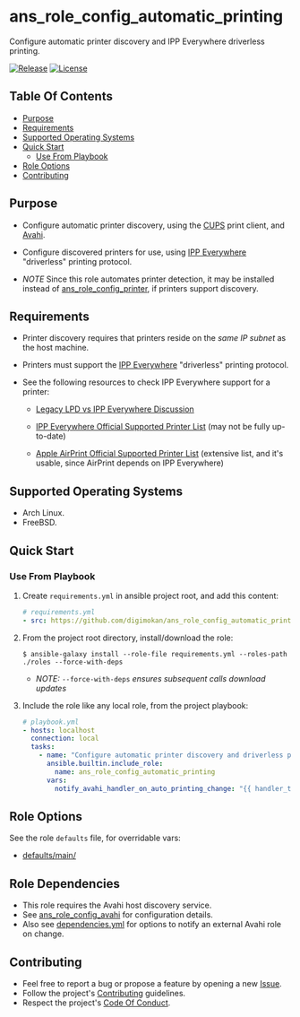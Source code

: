 # ans_role_config_automatic_printing

Configure automatic printer discovery and IPP Everywhere driverless printing.

[![Release](https://img.shields.io/github/release/digimokan/ans_role_config_automatic_printing.svg?label=release)](https://github.com/digimokan/ans_role_config_automatic_printing/releases/latest "Latest Release Notes")
[![License](https://img.shields.io/badge/license-MIT-blue.svg?label=license)](LICENSE.md "Project License")

## Table Of Contents

* [Purpose](#purpose)
* [Requirements](#requirements)
* [Supported Operating Systems](#supported-operating-systems)
* [Quick Start](#quick-start)
    * [Use From Playbook](#use-from-playbook)
* [Role Options](#role-options)
* [Contributing](#contributing)

## Purpose

* Configure automatic printer discovery, using the [CUPS](https://www.cups.org/)
  print client, and [Avahi](https://avahi.org/).

* Configure discovered printers for use, using
  [IPP Everywhere](https://www.pwg.org/ipp/everywhere.html) "driverless"
  printing protocol.

* _NOTE_ Since this role automates printer detection, it may be installed
  instead of
  [ans_role_config_printer](https://github.com/digimokan/ans_role_config_printer),
  if printers support discovery.

## Requirements

* Printer discovery requires that printers reside on the _same IP subnet_ as the
  host machine.

* Printers must support the
  [IPP Everywhere](https://www.pwg.org/ipp/everywhere.html) "driverless"
  printing protocol.

* See the following resources to check IPP Everywhere support for a printer:

    * [Legacy LPD vs IPP Everywhere Discussion](https://askubuntu.com/a/1102132)

    * [IPP Everywhere Official Supported Printer List](https://www.pwg.org/printers/)
      (may not be fully up-to-date)

    * [Apple AirPrint Official Supported Printer List](https://support.apple.com/en-us/HT201311#printers)
      (extensive list, and it's usable, since AirPrint depends on IPP Everywhere)

## Supported Operating Systems

* Arch Linux.
* FreeBSD.

## Quick Start

### Use From Playbook

1. Create `requirements.yml` in ansible project root, and add this content:

   ```yaml
   # requirements.yml
   - src: https://github.com/digimokan/ans_role_config_automatic_printing
   ```

2. From the project root directory, install/download the role:

   ```shell
   $ ansible-galaxy install --role-file requirements.yml --roles-path ./roles --force-with-deps
   ```

   * _NOTE:_ `--force-with-deps` _ensures subsequent calls download updates_

3. Include the role like any local role, from the project playbook:

   ```yaml
   # playbook.yml
   - hosts: localhost
     connection: local
     tasks:
       - name: "Configure automatic printer discovery and driverless printing"
         ansible.builtin.include_role:
           name: ans_role_config_automatic_printing
         vars:
           notify_avahi_handler_on_auto_printing_change: "{{ handler_to_restart_avahi_services }}"
   ```

## Role Options

See the role `defaults` file, for overridable vars:

  * [defaults/main/](../defaults/main/)

## Role Dependencies

* This role requires the Avahi host discovery service.
* See [ans_role_config_avahi](https://github.com/digimokan/ans_role_config_avahi)
  for configuration details.
* Also see [dependencies.yml](../defaults/main/dependencies.yml) for options
  to notify an external Avahi role on change.

## Contributing

* Feel free to report a bug or propose a feature by opening a new
  [Issue](https://github.com/digimokan/ans_role_config_automatic_printing/issues).
* Follow the project's [Contributing](CONTRIBUTING.md) guidelines.
* Respect the project's [Code Of Conduct](CODE_OF_CONDUCT.md).

